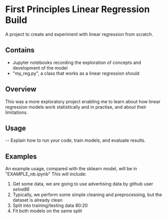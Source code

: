 # First Principles Linear Regression Build

A project to create and experiment with linear regression from scratch.

## Contains

- Jupyter notebooks recording the exploration of concepts and development of the model
- "my_reg.py", a class that works as a linear regression should

## Overview

This was a more exploratory project enabling me to learn about how linear regression models work statistically and in practise, and about their limitations.

## Usage

-- Explain how to run your code, train models, and evaluate results.

## Examples

An example usage, compared with the sklearn model, will be in "EXAMPLE_nb.ipynb" This will include:

1. Get some data, we are going to use advertising data by github user *selva86*
2. Typically, we perform some simple cleaning and preprocessing, but the dataset is already clean
3. Split into training/testing data 80:20
4. Fit both models on the same split